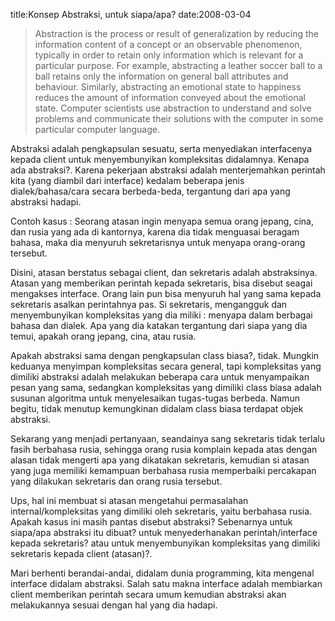 title:Konsep Abstraksi, untuk siapa/apa?
date:2008-03-04

<blockquote>
 Abstraction is the process or result of generalization by reducing the information content of a concept or an observable phenomenon, typically in order to retain only information which is relevant for a particular purpose. For example, abstracting a leather soccer ball to a ball retains only the information on general ball attributes and behaviour. Similarly, abstracting an emotional state to happiness reduces the amount of information conveyed about the emotional state. Computer scientists use abstraction to understand and solve problems and communicate their solutions with the computer in some particular computer language.
</blockquote>
Abstraksi adalah pengkapsulan sesuatu, serta menyediakan interfacenya kepada client untuk menyembunyikan kompleksitas didalamnya. Kenapa ada abstraksi?. Karena pekerjaan abstraksi adalah menterjemahkan perintah kita (yang diambil dari interface) kedalam beberapa jenis dialek/bahasa/cara secara berbeda-beda, tergantung dari apa yang abstraksi hadapi.

Contoh kasus : Seorang atasan ingin menyapa semua orang jepang, cina, dan rusia yang ada di kantornya, karena dia tidak menguasai beragam bahasa, maka dia menyuruh sekretarisnya untuk menyapa orang-orang tersebut.

Disini, atasan berstatus sebagai client, dan sekretaris adalah abstraksinya. Atasan yang memberikan perintah kepada sekretaris, bisa disebut seagai mengakses interface. Orang lain pun bisa menyuruh hal yang sama kepada sekretaris asalkan perintahnya pas. Si sekretaris, mengangguk dan menyembunyikan kompleksitas yang dia miliki : menyapa dalam berbagai bahasa dan dialek. Apa yang dia katakan tergantung dari siapa yang dia temui, apakah orang jepang, cina, atau rusia.

Apakah abstraksi sama dengan pengkapsulan class biasa?, tidak. Mungkin keduanya menyimpan kompleksitas secara general, tapi kompleksitas yang dimiliki abstraksi adalah melakukan beberapa cara untuk menyampaikan pesan yang sama, sedangkan kompleksitas yang dimiliki class biasa adalah susunan algoritma untuk menyelesaikan tugas-tugas berbeda. Namun begitu, tidak menutup kemungkinan didalam class biasa terdapat objek abstraksi.

Sekarang yang menjadi pertanyaan, seandainya sang sekretaris tidak terlalu fasih berbahasa rusia, sehingga orang rusia komplain kepada atas dengan alasan tidak mengerti apa yang dikatakan sekretaris, kemudian si atasan yang juga memiliki kemampuan berbahasa rusia memperbaiki percakapan yang dilakukan sekretaris dan orang rusia tersebut.

Ups, hal ini membuat si atasan mengetahui permasalahan internal/kompleksitas yang dimiliki oleh sekretaris, yaitu berbahasa rusia. Apakah kasus ini masih pantas disebut abstraksi? Sebenarnya untuk siapa/apa abstraksi itu dibuat? untuk menyederhanakan perintah/interface kepada sekretaris? atau untuk menyembunyikan kompleksitas yang dimiliki sekretaris kepada client (atasan)?.

Mari berhenti berandai-andai, didalam dunia programming, kita mengenal interface didalam abstraksi. Salah satu makna interface adalah membiarkan client memberikan perintah secara umum kemudian abstraksi akan melakukannya sesuai dengan hal yang dia hadapi.
